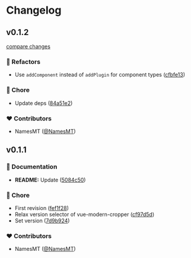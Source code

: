 # Changelog


## v0.1.2

[compare changes](https://github.com/namesmt/nuxt-modern-cropper/compare/v0.1.1...v0.1.2)

### 💅 Refactors

- Use `addComponent` instead of `addPlugin` for component types ([cfbfe13](https://github.com/namesmt/nuxt-modern-cropper/commit/cfbfe13))

### 🏡 Chore

- Update deps ([84a51e2](https://github.com/namesmt/nuxt-modern-cropper/commit/84a51e2))

### ❤️ Contributors

- NamesMT ([@NamesMT](http://github.com/NamesMT))

## v0.1.1


### 📖 Documentation

- **README:** Update ([5084c50](https://github.com/namesmt/nuxt-modern-cropper/commit/5084c50))

### 🏡 Chore

- First revision ([fef1f28](https://github.com/namesmt/nuxt-modern-cropper/commit/fef1f28))
- Relax version selector of vue-modern-cropper ([cf97d5d](https://github.com/namesmt/nuxt-modern-cropper/commit/cf97d5d))
- Set version ([7d9b924](https://github.com/namesmt/nuxt-modern-cropper/commit/7d9b924))

### ❤️ Contributors

- NamesMT ([@NamesMT](http://github.com/NamesMT))

